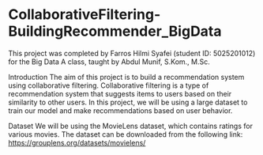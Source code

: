 # CollaborativeFiltering-BuildingRecommender_BigData

This project was completed by Farros Hilmi Syafei (student ID: 5025201012) for the Big Data A class, taught by Abdul Munif, S.Kom., M.Sc.

Introduction
The aim of this project is to build a recommendation system using collaborative filtering. Collaborative filtering is a type of recommendation system that suggests items to users based on their similarity to other users. In this project, we will be using a large dataset to train our model and make recommendations based on user behavior.

Dataset
We will be using the MovieLens dataset, which contains ratings for various movies. The dataset can be downloaded from the following link: https://grouplens.org/datasets/movielens/

